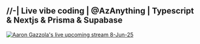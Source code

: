 ## //-| Live vibe coding | @AzAnything | Typescript & Nextjs & Prisma & Supabase 
[![Aaron Gazzola's live upcoming stream 8-Jun-25](https://github.com/user-attachments/assets/dc23efc9-2638-4535-8aed-991d8d1fd5b5)](https://www.youtube.com/@AzAnything)
